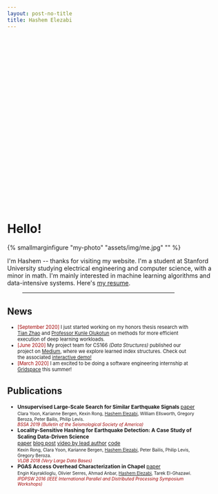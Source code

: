 ```yaml
---
layout: post-no-title
title: Hashem Elezabi
---
```

<div style="height: 10%;">&nbsp;</div>

# Hello!

{% smallmarginfigure "my-photo" "assets/img/me.jpg" "" %}

I'm Hashem -- thanks for visiting my website. I'm a student at Stanford University studying electrical engineering and computer science, with a minor in math. I'm mainly interested in machine learning algorithms and data-intensive systems. Here's [my resume](assets/docs/resume.pdf).

<hr class="slender" width="70%" style="margin-top: 2%; margin-left: 7%">

## News

<ul style="width: 80%;">
  <li style="font-size: 80%"> <span><span style="color: #a00000">[September 2020]</span> I just started working on my honors thesis research with <a href="https://scholar.google.com/citations?user=B8pqstQAAAAJ&hl=en">Tian Zhao</a> and <a href="https://en.wikipedia.org/wiki/Kunle_Olukotun">Professor Kunle Olukotun</a> on methods for more efficient execution of deep learning workloads.</span> </li>

  <li style="font-size: 80%"> <span><span style="color: #a00000">[June 2020]</span> My project team for CS166 <i>(Data Structures)</i> published our project on <a href="https://medium.com/@ankushswar1/the-promise-of-learned-data-structures-32bc1101349f">Medium</a>, where we explore learned index structures. Check out the associated <a href="https://markiewagner.github.io/cs166-final/cs166-learned-count-min-final-demo.html">interactive demo!</a></span> </li>

  <li style="font-size: 80%"> <span><span style="color: #a00000">[March 2020]</span> I am excited to be doing a software engineering internship at <a href="https://www.gridspace.com/">Gridspace</a> this summer!</span> </li>
</ul>

## Publications

<ul style="width: 85%;">
  <li style="font-size: 85%">
    <span>
      <strong>Unsupervised Large-Scale Search for Similar Earthquake Signals </strong> <a href="https://pubs.geoscienceworld.org/ssa/bssa/article-abstract/109/4/1451/571797/Unsupervised-Large-Scale-Search-for-Similar?redirectedFrom=fulltext" class="paper-button">paper</a> <br>
      <span style="font-size: 85%">
        Clara Yoon, Karianne Bergen, Kexin Rong, <u>Hashem Elezabi</u>, William Ellsworth, Gregory Beroza, Peter Bailis, Philip Levis.<br>
        <i style="color: #a00000">BSSA 2019 (Bulletin of the Seismological Society of America)</i>
      </span>
    </span>
  </li>

  <li style="font-size: 85%">
    <span>
      <strong>Locality-Sensitive Hashing for Earthquake Detection: A Case Study of Scaling Data-Driven Science</strong><br>
      <a href="/assets/docs/quake-vldb18.pdf" class="paper-button">paper</a>
      <a href="https://dawn.cs.stanford.edu/2018/09/05/quake/" class="paper-button">blog post</a>
      <a href="https://www.youtube.com/watch?v=LXi0TIOOfEY" class="paper-button">video by lead author</a>
      <a href="https://github.com/stanford-futuredata/FAST" class="paper-button">code</a><br>
      <span style="font-size: 85%">
        Kexin Rong, Clara Yoon, Karianne Bergen, <u>Hashem Elezabi</u>, Peter Bailis, Philip Levis, Gregory Beroza.<br>
        <i style="color: #a00000">VLDB 2018 (Very Large Data Bases)</i>
      </span>
    </span>
  </li>

  <li style="font-size: 85%">
    <span>
      <strong>PGAS Access Overhead Characterization in Chapel</strong> <a href="https://ieeexplore.ieee.org/document/7530053" class="paper-button">paper</a> <br>
      <span style="font-size: 85%">
        Engin Kayraklioglu, Olivier Serres, Ahmad Anbar, <u>Hashem Elezabi</u>, Tarek El-Ghazawi.<br>
        <i style="color: #a00000">IPDPSW 2016 (IEEE International Parallel and Distributed Processing Symposium Workshops)</i>
      </span>
    </span>
  </li>

</ul>


<!-- I love working on hard problems, especially ones that have a real-world impact. I'm always looking for opportunities to expand my knowledge and build new skills. Check out some of my [projects](/projects), or take a look at my [blog](/blog). -->

<!-- 
I've worked on projects in areas ranging from machine learning and data mining to parallel computing and web development, in both research and industry settings. I'm always looking for opportunities to work on challenging and impactful problems! -->

<!--   <h1 class="content-listing-header sans">Articles</h1>
  <ul class="content-listing ">
    {% for post in site.posts %}      
        <li class="listing">
          <hr class="slender">
          <a href="{{ post.url | prepend: site.baseurl }}"><h3 class="contrast">{{ post.title }}</h3></a>
          <br><span class="smaller">{{ post.date | date: "%B %-d, %Y" }}</span>  <br/>
          <div>{{ post.excerpt }}</div> 
        </li>
    {% endfor %}
  </ul> -->